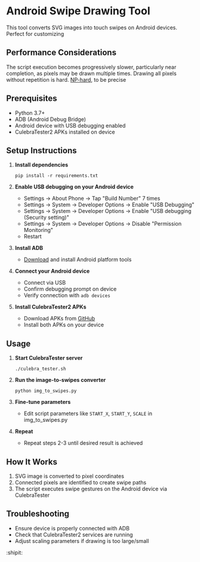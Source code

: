 # Android Swipe Drawing Tool

This tool converts SVG images into touch swipes on Android devices. Perfect for customizing

## Performance Considerations

The script execution becomes progressively slower, particularly near completion, as pixels may be drawn multiple times. Drawing all pixels without repetition is hard. [NP-hard](https://en.wikipedia.org/wiki/Longest_path_problem), to be precise


## Prerequisites

- Python 3.7+
- ADB (Android Debug Bridge)
- Android device with USB debugging enabled
- CulebraTester2 APKs installed on device

## Setup Instructions

1. **Install dependencies**
   ```
   pip install -r requirements.txt
   ```

2. **Enable USB debugging on your Android device**
   - Settings → About Phone → Tap "Build Number" 7 times
   - Settings → System → Developer Options → Enable "USB Debugging"
   - Settings → System → Developer Options → Enable "USB debugging (Security setting)"
   - Settings → System → Developer Options → Disable "Permission Monitoring"
   - Restart

3. **Install ADB**
   - [Download](https://developer.android.com/studio/releases/platform-tools) and install Android platform tools

4. **Connect your Android device**
   - Connect via USB
   - Confirm debugging prompt on device
   - Verify connection with `adb devices`

5. **Install CulebraTester2 APKs**
   - Download APKs from [GitHub](https://github.com/dtmilano/CulebraTester2-public/wiki/Prebuilt-APKs)
   - Install both APKs on your device

## Usage

1. **Start CulebraTester server**
   ```
   ./culebra_tester.sh
   ```

2. **Run the image-to-swipes converter**
   ```
   python img_to_swipes.py
   ```

3. **Fine-tune parameters**
   - Edit script parameters like `START_X`, `START_Y`, `SCALE` in img_to_swipes.py

4. **Repeat**
   - Repeat steps 2-3 until desired result is achieved

## How It Works

1. SVG image is converted to pixel coordinates
2. Connected pixels are identified to create swipe paths
3. The script executes swipe gestures on the Android device via CulebraTester

## Troubleshooting

- Ensure device is properly connected with ADB
- Check that CulebraTester2 services are running
- Adjust scaling parameters if drawing is too large/small

:shipit: